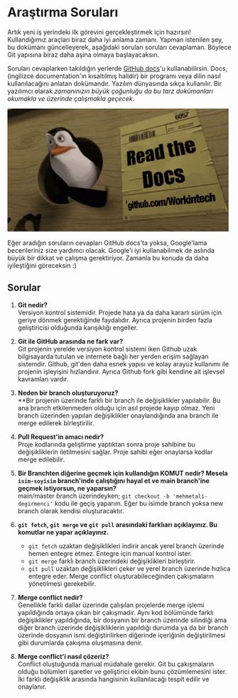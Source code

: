 # Araştırma Soruları

Artık yeni iş yerindeki ilk görevini gerçekleştirmek için hazırsın! Kullandığımız araçları biraz daha iyi anlama zamanı. Yapman istenilen şey, bu dokümanı güncelleyerek, aşağıdaki soruları soruları cevaplaman. Böylece Git yapısına biraz daha aşina olmaya başlayacaksın.

Soruları cevaplarken takıldığın yerlerde [GitHub docs](https://docs.github.com/en)'u kullanabilirsin. Docs, (ingilizce documentation'ın kısaltılmış halidir) bir programı veya dilin nasıl kullanılacağını anlatan dokümandır. Yazılım dünyasında sıkça kullanılır. Bir yazılımcı olarak _zamanınızın büyük çoğunluğu da bu tarz dokümanları okumakla ve üzerinde çalışmakla geçecek_.

![READ THE DOCS](https://github.com/Workintech/FSWeb-S1G1-Projesi-Web-Development-Projesi-icin-Git/blob/main/read-the-docs-wit.gif?raw=true)

Eğer aradığın soruların cevapları GitHub docs'ta yoksa, Google'lama becerileriniz size yardımcı olacak. Google'ı iyi kullanabilmek de aslında büyük bir dikkat ve çalışma gerektiriyor. Zamanla bu konuda da daha iyileştiğini göreceksin :)

## Sorular

1. **Git nedir?**  
    Versiyon kontrol sistemidir. Projede hata ya da daha kararlı sürüm için geriye dönmek gerektiğinde faydalıdır. Ayrıca projenin birden fazla geliştiricisi olduğunda karışıklığı engeller.
2. **Git ile GitHub arasında ne fark var?**  
    Git projenin yerelde versiyon kontrol sistemi iken Github uzak bilgisayarda tutulan ve internete bağlı her yerden erişim sağlayan sistemdir. Github, git'den daha esnek yapısı ve kolay arayüz kullanımı ile projenin işleyişini hızlandırır. Ayrıca Github fork gibi kendine ait işlevsel kavramları vardır.
3. **Neden bir branch oluşturuyoruz?**  
    **Bir projenin üzerinde farklı bir branch ile değişiklikler yapılabilir. Bu ana branch etkilenmeden olduğu için asıl projede kayıp olmaz. Yeni branch üzerinden yapılan değişiklikler onaylandığında ana branch ile merge edilerek birleştirilir.
4. **Pull Request'in amacı nedir?**  
    Proje kodlarında geliştirme yaptıktan sonra proje sahibine bu değişikliklerin iletilmesini sağlar. Proje sahibi eğer onaylarsa kodlar merge edilebilir.
5. **Bir Branchten diğerine geçmek için kullandığın KOMUT nedir? Mesela `isim-soyisim` branch'inde çalıştığını hayal et ve main branch'ine geçmek istiyorsun, ne yaparsın?**  
   main/master branch üzerindeyken;
   `git checkout -b 'mehmetali-degirmenci'`
   kodu ile geçiş yaparım. Eğer bu isimde branch yoksa new branch olarak kendisi oluşturacaktır.
6. **`git fetch`, `git merge` ve `git pull` arasındaki farklıarı açıklayınız. Bu komutlar ne yapar açıklayınız.**  
   - `git fetch` uzaktan değişiklikleri indirir ancak yerel branch üzerinde hemen entegre etmez. Entegre için manual kontrol ister.
   - `git merge` farklı branch üzerindeki değişiklikleri birleştirir.
   - `git pull` uzaktan değişiklikleri çeker ve yerel branch üzerinde hızlıca entegre eder. Merge conflict oluşturabileceğinden çakışmaların yönetilmesi gerekebilir. 

7. **Merge conflict nedir?**  
   Genellikle farklı dallar üzerinde çalışılan projelerde merge işlemi yapıldığında ortaya çıkan bir çakışmadır. Aynı kod bölümünde farklı değişiklikler yapıldığında, bir dosyanın bir branch üzerinde silindiği ama diğer branch üzerinde değişikliklerin yapıldığı durumda ya da bir branch üzerinde dosyanın ismi değiştirilirken diğerinde içeriğinin değiştirilmesi gibi durumlarda çakışma oluşmasına denir. 

8. **Merge conflict'i nasıl çözeriz?**  
   Conflict oluştuğunda manual müdahale gerekir. Git bu çakışmaların olduğu bölümleri işaretler ve geliştirici ekibin bunu çözümlemesini ister. İki farklı değişiklik arasında hangisinin kullanılacağı tespit edilir ve onaylanır. 
   
